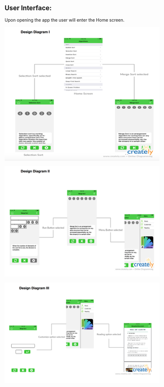 ## User Interface:

Upon opening the app the user will enter the Home screen.

![this](Diagrams/Diagram1.png)


![this](Diagrams/Diagram2.png)


![this](Diagrams/Diagram3.png)
